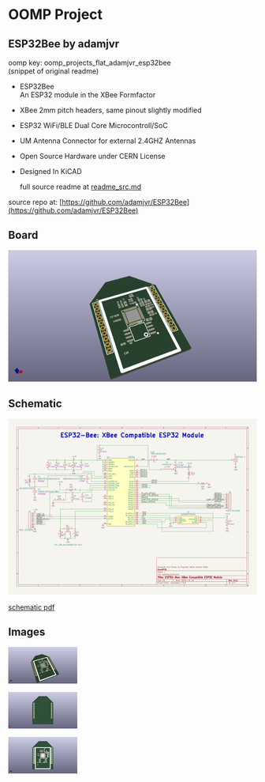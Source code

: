 # OOMP Project  
## ESP32Bee  by adamjvr  
  
oomp key: oomp_projects_flat_adamjvr_esp32bee  
(snippet of original readme)  
  
- ESP32Bee  
An ESP32 module in the XBee Formfactor  
- XBee 2mm pitch headers, same pinout slightly modified  
- ESP32 WiFi/BLE Dual Core Microcontroll/SoC  
- UM Antenna Connector for external 2.4GHZ Antennas  
- Open Source Hardware under CERN License  
- Designed In KiCAD  
  
  full source readme at [readme_src.md](readme_src.md)  
  
source repo at: [https://github.com/adamjvr/ESP32Bee](https://github.com/adamjvr/ESP32Bee)  
## Board  
  
[![working_3d.png](working_3d_600.png)](working_3d.png)  
## Schematic  
  
[![working_schematic.png](working_schematic_600.png)](working_schematic.png)  
  
[schematic pdf](working_schematic.pdf)  
## Images  
  
[![working_3d.png](working_3d_140.png)](working_3d.png)  
  
[![working_3d_back.png](working_3d_back_140.png)](working_3d_back.png)  
  
[![working_3d_front.png](working_3d_front_140.png)](working_3d_front.png)  

